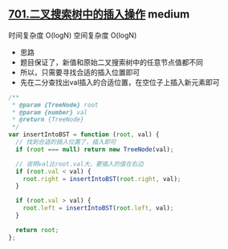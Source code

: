## [701.二叉搜索树中的插入操作](https://leetcode.cn/problems/insert-into-a-binary-search-tree/) <Badge type="warning">medium</Badge>

时间复杂度 O(logN)
空间复杂度 O(logN)

- 思路
- 题目保证了，新值和原始二叉搜索树中的任意节点值都不同
- 所以，只需要寻找合适的插入位置即可
- 先在二分查找出val插入的合适位置，在空位子上插入新元素即可

```js
/**
 * @param {TreeNode} root
 * @param {number} val
 * @return {TreeNode}
 */
var insertIntoBST = function (root, val) {
  // 找到合适的插入位置了，插入即可
  if (root === null) return new TreeNode(val);

  // 说明val比root.val大，要插入的值在右边
  if (root.val < val) {
    root.right = insertIntoBST(root.right, val);
  }

  if (root.val > val) {
    root.left = insertIntoBST(root.left, val);
  }

  return root;
};
```
